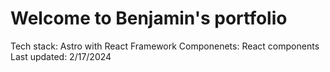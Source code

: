 # Welcome to Benjamin's  portfolio
Tech stack: Astro with React Framework
Componenets: React components
Last updated: 2/17/2024
